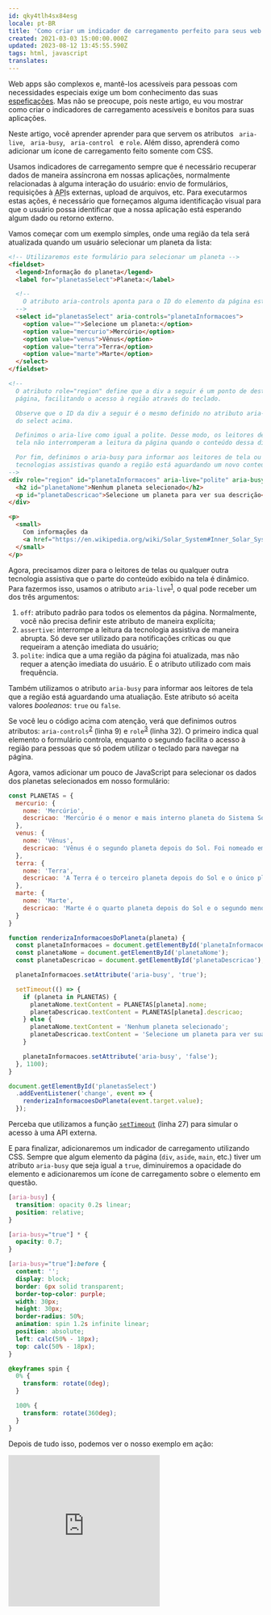 ```yaml
---
id: qky4tlh4sx84esg
locale: pt-BR
title: 'Como criar um indicador de carregamento perfeito para seus web apps'
created: 2021-03-03 15:00:00.000Z
updated: 2023-08-12 13:45:55.590Z
tags: html, javascript
translates: 
---
```


Web apps são complexos e, mantê-los acessíveis para pessoas com necessidades
especiais exige um bom conhecimento das suas [espeficações](https://w3c.github.io/html-aria/).
Mas não se preocupe, pois neste artigo, eu vou mostrar como criar o indicadores
de carregamento acessíveis e bonitos para suas aplicações.

<aside className="aside-info">
Neste artigo, você aprender aprender para que servem os atributos <code> aria-live</code>,
 <code> aria-busy</code>, <code> aria-control </code> e <code>role</code>.
Além disso, aprenderá como adicionar um ícone de carregamento feito somente com CSS.
</aside>

Usamos indicadores de carregamento sempre que é necessário recuperar dados de maneira
assíncrona em nossas aplicações, normalmente relacionadas à alguma interação do
usuário: envio de formulários, requisições à <abbr title="Application Programming Interface">API</abbr>s
externas, upload de arquivos, etc. Para executarmos estas ações, é necessário que
forneçamos alguma identificação visual para que o usuário possa identificar que
a nossa aplicação está esperando algum dado ou retorno externo.

Vamos começar com um exemplo simples, onde uma região da tela será atualizada quando
um usuário selecionar um planeta da lista:

```html
<!-- Utilizaremos este formulário para selecionar um planeta -->
<fieldset>
  <legend>Informação do planeta</legend>
  <label for="planetasSelect">Planeta:</label>

  <!--
    O atributo aria-controls aponta para o ID do elemento da página este formulário controla
  -->
  <select id="planetasSelect" aria-controls="planetaInformacoes">
    <option value="">Selecione um planeta:</option>
    <option value="mercurio">Mercúrio</option>
    <option value="venus">Vênus</option>
    <option value="terra">Terra</option>
    <option value="marte">Marte</option>
  </select>
</fieldset>

<!--
  O atributo role="region" define que a div a seguir é um ponto de destaque na
  página, facilitando o acesso à região através do teclado.

  Observe que o ID da div a seguir é o mesmo definido no atributo aria-controls
  do select acima.

  Definimos o aria-live como igual a polite. Desse modo, os leitores de
  tela não interromperam a leitura da página quando o conteúdo dessa div for alterado.

  Por fim, definimos o aria-busy para informar aos leitores de tela ou outras
  tecnologias assistivas quando a região está aguardando um novo conteúdo.
-->
<div role="region" id="planetaInformacoes" aria-live="polite" aria-busy="false">
  <h2 id="planetaNome">Nenhum planeta selecionado</h2>
  <p id="planetaDescricao">Selecione um planeta para ver sua descrição</p>
</div>

<p>
  <small>
    Com informações da
    <a href="https://en.wikipedia.org/wiki/Solar_System#Inner_Solar_System">Wikipedia</a>
  </small>
</p>
```

Agora, precisamos dizer para o leitores de telas ou qualquer outra tecnologia assistiva
que o parte do conteúdo exibido na tela é dinâmico. Para fazermos isso, usamos o
atributo `aria-live`<sup>[1](#aria-live-regions)</sup>, o qual pode receber um dos três argumentos:

1. `off`: atributo padrão para todos os elementos da página. Normalmente, você
não precisa definir este atributo de maneira explícita;
2. `assertive`: interrompe a leitura da tecnologia assistiva de maneira abrupta.
Só deve ser utilizado para notificações críticas ou que requeiram a atenção imediata
do usuário;
3. `polite`: indica que a uma região da página foi atualizada, mas não requer a
atenção imediata do usuário. É o atributo utilizado com mais frequência.

Também utilizamos o atributo `aria-busy` para informar aos leitores de tela que
a região está aguardando uma atualiação. Este atributo só aceita valores *booleanos*:
`true` ou `false`.

Se você leu o código acima com atenção, verá que definimos outros atributos:
`aria-controls`<sup>[2](#using-aria)</sup> (linha 9) e `role`<sup>[3](#aria-region-role)</sup> (linha 32).
O primeiro indica qual elemento o formulário controla, enquanto o segundo facilita
o acesso à região para pessoas que só podem utilizar o teclado para navegar na página.

Agora, vamos adicionar um pouco de JavaScript para  selecionar os dados dos
planetas selecionados em nosso formulário:

```javascript
const PLANETAS = {
  mercurio: {
    nome: 'Mercúrio',
    descricao: 'Mercúrio é o menor e mais interno planeta do Sistema Solar. Tem o nome da divindade romana Mercúrio, o mensageiro dos deuses.'
  },
  venus: {
    nome: 'Vênus',
    descricao: 'Vênus é o segundo planeta depois do Sol. Foi nomeado em homenamgem à deusa romana do amor e da beleza.'
  },
  terra: {
    nome: 'Terra',
    descricao: 'A Terra é o terceiro planeta depois do Sol e o único planeta conhecido capaz de suportar a vida.'
  },
  marte: {
    nome: 'Marte',
    descricao: 'Marte é o quarto planeta depois do Sol e o segundo menor planeta do Sistema Solar. Seu nome é uma homenagem ao deus romano da Guerra. Também é conhecido com o "Planeta Vermelho".'
  }
}

function renderizaInformacoesDoPlaneta(planeta) {
  const planetaInformacoes = document.getElementById('planetaInformacoes');
  const planetaNome = document.getElementById('planetaNome');
  const planetaDescricao = document.getElementById('planetaDescricao');

  planetaInformacoes.setAttribute('aria-busy', 'true');

  setTimeout(() => {
    if (planeta in PLANETAS) {
      planetaNome.textContent = PLANETAS[planeta].nome;
      planetaDescricao.textContent = PLANETAS[planeta].descricao;
    } else {
      planetaNome.textContent = 'Nenhum planeta selecionado';
      planetaDescricao.textContent = 'Selecione um planeta para ver sua descrição';
    }

    planetaInformacoes.setAttribute('aria-busy', 'false');
  }, 1100);
}

document.getElementById('planetasSelect')
  .addEventListener('change', event => {
    renderizaInformacoesDoPlaneta(event.target.value);
  });
```

Perceba que utilizamos a função [`setTimeout`](https://developer.mozilla.org/en-US/docs/Learn/JavaScript/Asynchronous/Timeouts_and_intervals)
(linha 27) para simular o acesso à uma API externa.

E para finalizar, adicionaremos um indicador de carregamento utilizando CSS. Sempre
que algum elemento da página (`div`, `aside`, `main`, etc.) tiver um atributo `aria-busy`
que seja igual a `true`, diminuiremos a opacidade do elemento e adicionaremos um
ícone de carregamento sobre o elemento em questão.

```css
[aria-busy] {
  transition: opacity 0.2s linear;
  position: relative;
}

[aria-busy="true"] * {
  opacity: 0.7;
}

[aria-busy="true"]:before {
  content: '';
  display: block;
  border: 6px solid transparent;
  border-top-color: purple;
  width: 30px;
  height: 30px;
  border-radius: 50%;
  animation: spin 1.2s infinite linear;
  position: absolute;
  left: calc(50% - 18px);
  top: calc(50% - 18px);
}

@keyframes spin {
  0% {
    transform: rotate(0deg);
  }

  100% {
    transform: rotate(360deg);
  }
}
```

Depois de tudo isso, podemos ver o nosso exemplo em ação:

<iframe height="300" style={{width: '100%'}} scrolling="no" title="Exemplo de loading acessível" src="https://codepen.io/douglasdemoura/embed/poNqmYq?default-tab=" frameBorder="no" loading="lazy" />

Experimente utilizar um leitor de tela no exemplo que acabamos de construir e veja
como os atributos que adicionados ao nosso exemplo fornecem uma boa experiência de
uso para usuários com necessidades especiais. Claro que podemos chegar ao mesmo
resultado de diversas outras formas, mas é importante sempre levarmos em consideração
se a nossa aplicação é acessível.


<p><small>
  <abbr title="Post scriptum">P.S.</abbr>: interaja e edite o código deste exemplo no <a href="https://codepen.io/douglasdemoura/pen/poNqmYq" target="_blank">CodePen</a>.
</small></p>

<footer className="footnotes">
  <h4>Referências</h4>

  <ol>
    <li id="aria-live-regions">
      <a href="https://developer.mozilla.org/en-US/docs/Web/Accessibility/ARIA/ARIA_Live_Regions" target="_blank">ARIA live regions</a>
    </li>
    <li id="using-aria">
      <a href="https://developer.mozilla.org/en-US/docs/Web/Accessibility/ARIA/ARIA_Techniques" target="_blank">Using ARIA: Roles, states, and properties</a>
    </li>
    <li id="aria-region-role">
      <a href="https://developer.mozilla.org/en-US/docs/Web/Accessibility/ARIA/Roles/Region_role" target="_blank">ARIA: Region role</a>
    </li>
  </ol>
</footer>
